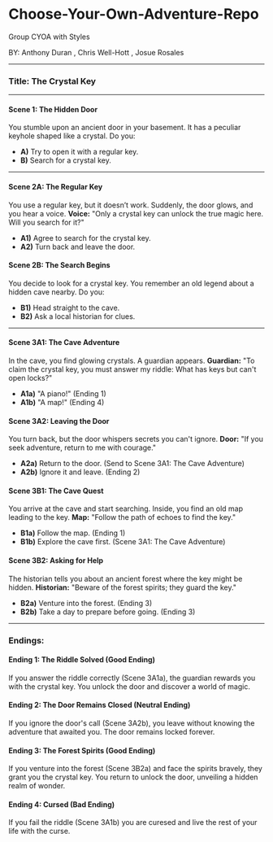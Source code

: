 # Choose-Your-Own-Adventure-Repo

Group CYOA with Styles

BY: Anthony Duran , Chris Well-Hott , Josue Rosales

____________________________________________________________________________________________________________

### Title: **The Crystal Key**

---

#### **Scene 1: The Hidden Door**
You stumble upon an ancient door in your basement. It has a peculiar keyhole shaped like a crystal. Do you:
- **A)** Try to open it with a regular key.
- **B)** Search for a crystal key.

---

#### **Scene 2A: The Regular Key**
You use a regular key, but it doesn’t work. Suddenly, the door glows, and you hear a voice. 
**Voice:** "Only a crystal key can unlock the true magic here. Will you search for it?"
- **A1)** Agree to search for the crystal key.
- **A2)** Turn back and leave the door.

#### **Scene 2B: The Search Begins**
You decide to look for a crystal key. You remember an old legend about a hidden cave nearby. Do you:
- **B1)** Head straight to the cave.
- **B2)** Ask a local historian for clues.

---

#### **Scene 3A1: The Cave Adventure**
In the cave, you find glowing crystals. A guardian appears. 
**Guardian:** "To claim the crystal key, you must answer my riddle: What has keys but can't open locks?"
- **A1a)** "A piano!" (Ending 1)
- **A1b)** "A map!" (Ending 4)

#### **Scene 3A2: Leaving the Door**
You turn back, but the door whispers secrets you can't ignore. 
**Door:** "If you seek adventure, return to me with courage."
- **A2a)** Return to the door. (Send to Scene 3A1: The Cave Adventure)
- **A2b)** Ignore it and leave. (Ending 2)

#### **Scene 3B1: The Cave Quest**
You arrive at the cave and start searching. Inside, you find an old map leading to the key. 
**Map:** "Follow the path of echoes to find the key."
- **B1a)** Follow the map. (Ending 1)
- **B1b)** Explore the cave first. (Scene 3A1: The Cave Adventure)

#### **Scene 3B2: Asking for Help**
The historian tells you about an ancient forest where the key might be hidden. 
**Historian:** "Beware of the forest spirits; they guard the key."
- **B2a)** Venture into the forest. (Ending 3)
- **B2b)** Take a day to prepare before going. (Ending 3)

---

### **Endings:**

#### **Ending 1: The Riddle Solved  (Good Ending)**
If you answer the riddle correctly (Scene 3A1a), the guardian rewards you with the crystal key. You unlock the door and discover a world of magic.

#### **Ending 2: The Door Remains Closed (Neutral Ending)**
 If you ignore the door's call (Scene 3A2b), you leave without knowing the adventure that awaited you. The door remains locked forever.

#### **Ending 3: The Forest Spirits (Good Ending)**
If you venture into the forest (Scene 3B2a) and face the spirits bravely, they grant you the crystal key. You return to unlock the door, unveiling a hidden realm of wonder.

#### **Ending 4: Cursed (Bad Ending)**
If you fail the riddle (Scene 3A1b) you are curesed and live the rest of your life with the curse.
